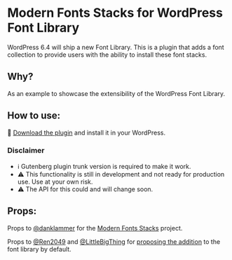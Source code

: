 # Modern Fonts Stacks for WordPress Font Library
WordPress 6.4 will ship a new Font Library.
This is a plugin that adds a font collection to provide users with the ability to install these font stacks.

## Why?
As an example to showcase the extensibility of the WordPress Font Library.

## How to use:
📁 [Download the plugin](https://github.com/matiasbenedetto/modern-fonts-stacks-for-wp-font-library/archive/refs/tags/0.0.1.zip) and install it in your WordPress.

### Disclaimer
- ℹ️ Gutenberg plugin trunk version is required to make it work.
- ⚠️ This functionality is still in development and not ready for production use. Use at your own risk.
- ⚠️ The API for this could and will change soon.

## Props:
Props to [@danklammer](https://github.com/danklammer) for the [Modern Fonts Stacks](https://modernfontstacks.com/) project.

Props to [@Ren2049](https://github.com/Ren2049) and [@LittleBigThing](https://github.com/LittleBigThing) for [proposing the addition](https://github.com/WordPress/gutenberg/issues/54186) to the font library by default.
